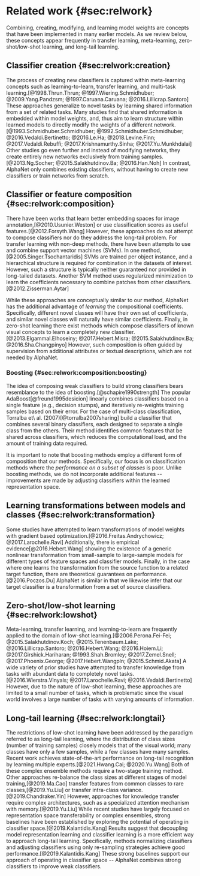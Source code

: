 <!-- cSpell:ignore Torralba -->

# Related work {#sec:relwork}

Combining, creating, modifying, and learning model weights are concepts
that have been implemented in many earlier models. As we review below,
these concepts appear frequently in transfer learning, meta-learning,
zero-shot/low-shot learning, and long-tail learning.

## Classifier creation {#sec:relwork:creation}

The process of creating new classifiers is captured within meta-learning
concepts such as learning-to-learn, transfer learning, and multi-task
learning.[@1998.Thrun.Thrun; @1997.Wiering.Schmidhuber;
@2009.Yang.Pandzsm; @1997.Caruana.Caruana; @2016.Lillicrap.Santoro]
These approaches generalize to novel tasks by learning shared
information from a set of related tasks. Many studies find that shared
information is embedded within model weights, and, thus aim to learn
structure within learned models to directly modify the weights of a
different network.[@1993.Schmidhuber.Schmidhuber;
@1992.Schmidhuber.Schmidhuber; @2016.Vedaldi.Bertinetto; @2016.Le.Ha;
@2018.Levine.Finn; @2017.Vedaldi.Rebuffi; @2017.Krishnamurthy.Sinha;
@2017.Yu.Munkhdalai] Other studies go even further and instead of
modifying networks, they create entirely new networks exclusively from
training samples.[@2013.Ng.Socher; @2015.Salakhutdinov.Ba;
@2016.Han.Noh] In contrast, AlphaNet only combines existing classifiers,
without having to create new classifiers or train networks from scratch.

## Classifier or feature composition {#sec:relwork:composition}

There have been works that learn better embedding spaces for image
annotation,[@2010.Usunier.Weston] or use classification scores as useful
features.[@2012.Forsyth.Wang] However, these approaches do not attempt
to compose classifiers nor do they address the long-tail problem. For
transfer learning with non-deep methods, there have been attempts to use
and combine support vector machines (SVMs). In one
method,[@2005.Singer.Tsochantaridis] SVMs are trained per object
instance, and a hierarchical structure is required for combination in
the datasets of interest. However, such a structure is typically neither
guaranteed nor provided in long-tailed datasets. Another SVM method uses
regularized minimization to learn the coefficients necessary to combine
patches from other classifiers.[@2012.Zisserman.Aytar]

While these approaches are conceptually similar to our method, AlphaNet
has the additional advantage of _learning_ the compositional
coefficients. Specifically, different novel classes will have their own
set of coefficients, and similar novel classes will naturally have
similar coefficients. Finally, in zero-shot learning there exist methods
which compose classifiers of known visual concepts to learn a completely
new classifier.[@2013.Elgammal.Elhoseiny; @2017.Hebert.Misra;
@2015.Salakhutdinov.Ba; @2016.Sha.Changpinyo] However, such composition
is often guided by supervision from additional attributes or textual
descriptions, which are not needed by AlphaNet.

### Boosting {#sec:relwork:composition:boosting}

The idea of composing weak classifiers to build strong classifiers bears
resemblance to the idea of boosting.[@schapire1990strength] The popular
AdaBoost[@freund1995desicion] linearly combines classifiers based on a
single feature (e.g., decision stumps), and iteratively re-weights
training samples based on their error. For the case of multi-class
classification, Torralba et\ al. (2007)[@torralba2007sharing] build a
classifier that combines several binary classifiers, each designed to
separate a single class from the others. Their method identifies common
features that be shared across classifiers, which reduces the
computational load, and the amount of training data required.

It is important to note that boosting methods employ a different form of
composition that our methods. Specifically, our focus is on
classification methods where the _performance on a subset of classes_ is
poor. Unlike boosting methods, we do not incorporate additional features
-- improvements are made by adjusting classifiers within the learned
representation space.

## Learning transformations between models and classes {#sec:relwork:transformation}

Some studies have attempted to learn transformations of model weights
with gradient based optimization.[@2016.Freitas.Andrychowicz;
@2017.Larochelle.Ravi] Additionally, there is empirical
evidence[@2016.Hebert.Wang] showing the existence of a generic nonlinear
transformation from small-sample to large-sample models for different
types of feature spaces and classifier models. Finally, in the case
where one learns the transformation from the source function to a
related target function, there are theoretical guarantees on
performance.[@2016.Poczos.Du] AlphaNet is similar in that we likewise
infer that our target classifier is a transformation from a set of
source classifiers.

## Zero-shot/low-shot learning {#sec:relwork:lowshot}

Meta-learning, transfer learning, and learning-to-learn are frequently
applied to the domain of low-shot learning.[@2006.Perona.Fei-Fei;
@2015.Salakhutdinov.Koch; @2015.Tenenbaum.Lake; @2016.Lillicrap.Santoro;
@2016.Hebert.Wang; @2016.Hoiem.Li; @2017.Girshick.Hariharan;
@1993.Shah.Bromley; @2017.Zemel.Snell; @2017.Phoenix.George;
@2017.Hebert.Wangpln; @2015.Schmid.Akata] A wide variety of prior
studies have attempted to transfer knowledge from tasks with abundant
data to completely novel tasks.[@2016.Wierstra.Vinyals;
@2017.Larochelle.Ravi; @2016.Vedaldi.Bertinetto] However, due to the
nature of low-shot learning, these approaches are limited to a small
number of tasks, which is problematic since the visual world involves a
large number of tasks with varying amounts of information.

## Long-tail learning {#sec:relwork:longtail}

The restrictions of low-shot learning have been addressed by the
paradigm referred to as long-tail learning, where the distribution of
class sizes (number of training samples) closely models that of the
visual world; many classes have only a few samples, while a few classes
have many samples. Recent work achieves state-of-the-art performance on
long-tail recognition by learning multiple experts.[@2021.Hwang.Cai;
@2020.Yu.Wang] Both of these complex ensemble methods require a
two-stage training method. Other approaches re-balance the class sizes
at different stages of model training,[@2019.Ma.Cao] transfer features
from common classes to rare classes,[@2019.Yu.Liu] or transfer
intra-class variance.[@2019.Chandraker.Yin] However, approaches for
knowledge transfer require complex architectures, such as a specialized
attention mechanism with memory.[@2019.Yu.Liu] While recent studies have
largely focused on representation space transferability or complex
ensembles, strong baselines have been established by exploring the
potential of operating in classifier space.[@2019.Kalantidis.Kang]
Results suggest that decoupling model representation learning and
classifier learning is a more efficient way to approach long-tail
learning. Specifically, methods normalizing classifiers and adjusting
classifiers using only re-sampling strategies achieve good
performance.[@2019.Kalantidis.Kang] These strong baselines support our
approach of operating in classifier space -- AlphaNet combines strong
classifiers to improve weak classifiers.
